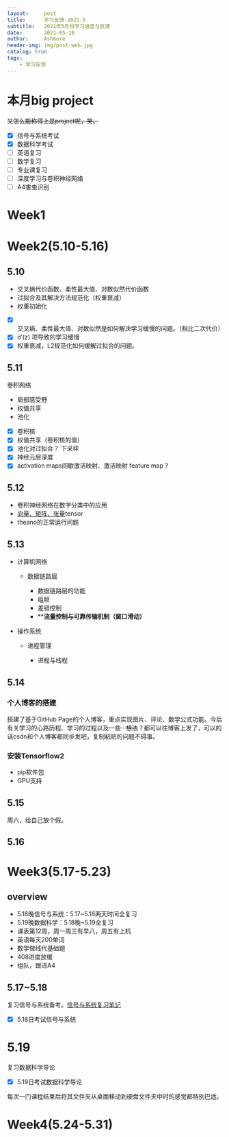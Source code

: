 ```yaml
---
layout:     post
title:      学习反馈-2021-5
subtitle:   2021年5月份学习进度与反馈
date:       2021-05-10
author:     Ashmore
header-img: img/post-web.jpg
catalog: true
tags:
    - 学习反馈
---
```

# 本月big project

~~又怎么能称得上是project呢，笑。~~

- [X] 信号与系统考试
- [X] 数据科学考试
- [ ] 英语复习
- [ ] 数学复习
- [ ] 专业课复习
- [ ] 深度学习与卷积神经网络
- [ ] A4害虫识别

# Week1

# Week2(5.10-5.16)

## 5.10

* 交叉熵代价函数、柔性最大值、对数似然代价函数
* 过拟合及其解决方法规范化（权重衰减）
* 权重初始化

- [X] 交叉熵、柔性最大值、对数似然是如何解决学习缓慢的问题。（相比二次代价）
- [X] σ′(z) 项导致的学习缓慢
- [X] 权重衰减，L2规范化如何缓解过拟合的问题。

## 5.11

卷积网络

* 局部感受野
* 权值共享
* 池化

- [X] 卷积核
- [X] 权值共享（卷积核的值）
- [X] 池化对过拟合？ 下采样
- [X] 神经元层深度
- [X] activation maps间歇激活映射、激活映射 feature map？

## 5.12

- 卷积神经网络在数字分类中的应用
- [向量、矩阵、张量](https://blog.csdn.net/shenggedeqiang/article/details/84856051)tensor
- theano的正常运行问题

## 5.13

- 计算机网络

  - 数据链路层

    - 数据链路层的功能
    - 组帧
    - 差错控制
    - ****流量控制与可靠传输机制（窗口滑动）**
- 操作系统

  - 进程管理

    - 进程与线程

## 5.14

### 个人博客的搭建

搭建了基于GitHub Page的个人博客，重点实现图片、评论、数学公式功能。今后有关学习的心路历程、学习的过程以及一些···~~想法~~？都可以往博客上发了，可以的话csdn和个人博客都同步发吧，复制粘贴的问题不碍事。

### 安装Tensorflow2

- pip软件包
- GPU支持

## 5.15

周六，给自己放个假。

## 5.16

# Week3(5.17-5.23)

## overview

- 5.18晚信号与系统：5.17~5.18两天时间全复习
- 5.19晚数据科学：5.18晚~5.19全复习
- 课表第12周，周一周三有早八，周五有上机
- 英语每天200单词
- 数学做线代基础题
- 408进度放缓
- 组队，跟进A4

## 5.17~5.18

复习信号与系统备考。[信号与系统复习笔记](https://ashmorelivy.github.io/2021/05/17/%E4%BF%A1%E5%8F%B7%E4%B8%8E%E7%B3%BB%E7%BB%9F%E5%A4%8D%E4%B9%A0/)

* [X] 5.18日考试信号与系统

# 5.19

复习数据科学导论

* [X] 5.19日考试数据科学导论

每次一门课程结束后将其文件夹从桌面移动到硬盘文件夹中时的感觉都特别巴适。

# Week4(5.24-5.31)
